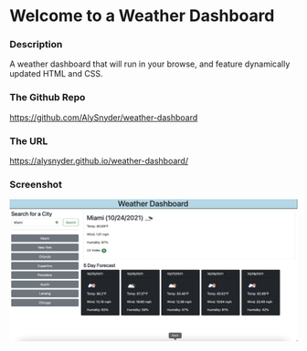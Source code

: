# Welcome to a Weather Dashboard

### Description
A weather dashboard that will run in your browse,  and feature dynamically updated HTML and CSS.


### The Github Repo
https://github.com/AlySnyder/weather-dashboard

### The URL 
https://alysnyder.github.io/weather-dashboard/

### Screenshot
![Screenshot](weather-dasboard.png)

